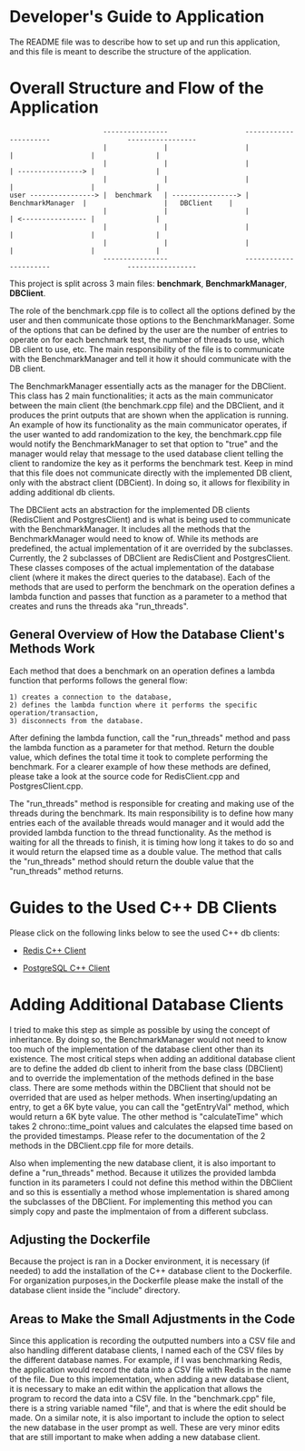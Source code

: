 # Developer's Guide to Application

The README file was to describe how to set up and run this application, and this file is meant to describe the structure of the application.


# Overall Structure and Flow of the Application

```console
                       ----------------                   ----------------------                   -----------------
                       |              |                   |                    |                   |               |
                       |              |                   |                    | ----------------> |               |
                       |              |                   |                    |                   |               |
user ----------------> |  benchmark   | ----------------> |  BenchmarkManager  |                   |   DBClient    |
                       |              |                   |                    | <---------------- |               |
                       |              |                   |                    |                   |               |
                       |              |                   |                    |                   |               |
                       ----------------                   ----------------------                   -----------------

```

This project is split across 3 main files: **benchmark**, **BenchmarkManager**, **DBClient**. 

The role of the benchmark.cpp file is to collect all the options defined by the user and then communicate those options to the BenchmarkManager. Some of the options that can be defined by the user are the number of entries to operate on for each benchmark test, the number of threads to use, which DB client to use, etc. The main responsibility of the file is to communicate with the BenchmarkManager and tell it how it should communicate with the DB client.

The BenchmarkManager essentially acts as the manager for the DBClient. This class has 2 main functionalities; it acts as the main communicator between the main client (the benchmark.cpp file) and the DBClient, and it produces the print outputs that are shown when the application is running. An example of how its functionality as the main communicator operates, if the user wanted to add randomization to the key, the benchmark.cpp file would notify the BenchmarkManager to set that option to "true" and the manager would relay that message to the used database client telling the client to randomize the key as it performs the benchmark test. Keep in mind that this file does not communicate directly with the implemented DB client, only with the abstract client (DBCient). In doing so, it allows for flexibility in adding additional db clients.

The DBClient acts an abstraction for the implemented DB clients (RedisClient and PostgresClient) and is what is being used to communicate with the BenchmarkManager. It includes all the methods that the BenchmarkManager would need to know of. While its methods are predefined, the actual implementation of it are overrided by the subclasses. Currently, the 2 subclasses of DBClient are RedisClient and PostgresClient. These classes composes of the actual implementation of the database client (where it makes the direct queries to the database). Each of the methods that are used to perform the benchmark on the operation defines a lambda function and passes that function as a parameter to a method that creates and runs the threads aka "run_threads". 


## General Overview of How the Database Client's Methods Work 

Each method that does a benchmark on an operation defines a lambda function that performs follows the general flow:
    
    1) creates a connection to the database, 
    2) defines the lambda function where it performs the specific operation/transaction,
    3) disconnects from the database. 

After defining the lambda function, call the "run_threads" method and pass the lambda function as a parameter for that method. Return the double value, which defines the total time it took to complete performing the benchmark. For a clearer example of how these methods are defined, please take a look at the source code for RedisClient.cpp and PostgresClient.cpp.

The "run_threads" method is responsible for creating and making use of the threads during the benchmark. Its main responsibility is to define how many entries each of the available threads would manager and it would add the provided lambda function to the thread functionality. As the method is waiting for all the threads to finish, it is timing how long it takes to do so and it would return the elapsed time as a double value. The method that calls the "run_threads" method should return the double value that the "run_threads" method returns.


# Guides to the Used C++ DB Clients

Please click on the following links below to see the used C++ db clients:

* [Redis C++ Client](https://github.com/sewenew/redis-plus-plus)

* [PostgreSQL C++ Client](https://github.com/jtv/libpqxx)


# Adding Additional Database Clients

I tried to make this step as simple as possible by using the concept of inheritance. By doing so, the BenchmarkManager would not need to know too much of the implementation of the database client other than its existence. The most critical steps when adding an additional database client are to define the added db client to inherit from the base class (DBClient) and to override the implementation of the methods defined in the base class. There are some methods within the DBClient that should not be overrided that are used as helper methods. When inserting/updating an entry, to get a 6K byte value, you can call the "getEntryVal" method, which would return a 6K byte value. The other method is "calculateTime" which takes 2 chrono::time_point values and calculates the elapsed time based on the provided timestamps. Please refer to the documentation of the 2 methods in the DBClient.cpp file for more details.

Also when implementing the new database client, it is also important to define a "run_threads" method. Because it utilizes the provided lambda function in its parameters I could not define this method within the DBClient and so this is essentially a method whose implementation is shared among the subclasses of the DBClient. For implementing this method you can simply copy and paste the implmentaion of from a different subclass. 

## Adjusting the Dockerfile

Because the project is ran in a Docker environment, it is necessary (if needed) to add the installation of the C++ database client to the Dockerfile. For organization purposes,in the Dockerfile please make the install of the database client inside the "include" directory.


## Areas to Make the Small Adjustments in the Code

Since this application is recording the outputted numbers into a CSV file and also handling different database clients, I named each of the CSV files by the different database names. For example, if I was benchmarking Redis, the application would record the data into a CSV file with Redis in the name of the file. Due to this implementation, when adding a new database client, it is necessary to make an edit within the application that allows the program to record the data into a CSV file. In the "benchmark.cpp" file, there is a string variable named "file", and that is where the edit should be made. On a similar note, it is also important to include the option to select the new database in the user prompt as well. These are very minor edits that are still important to make when adding a new database client.

